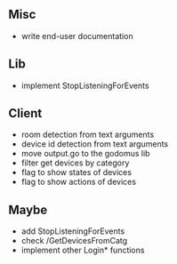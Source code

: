 ## Misc
- write end-user documentation

## Lib
- implement StopListeningForEvents

## Client
- room detection from text arguments
- device id detection from text arguments
- move output.go to the godomus lib
- filter get devices by category
- flag to show states of devices
- flag to show actions of devices

## Maybe
- add StopListeningForEvents
- check /GetDevicesFromCatg
- implement other Login* functions